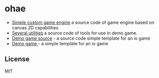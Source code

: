 # ohae
 
- [Simple custom game engine](https://github.com/lastuniverse/tanks/tree/main/js/paradigm/engine) a source code of game engine based on canvas 2D capabilities.
- [Several utilities](https://github.com/lastuniverse/tanks/tree/main/js/tools) a source code of tools for use in demo game.
- [Demo game source](https://github.com/lastuniverse/tanks/tree/main/js) - a source code simple template for an io game
- [Demo game ](https://game.ragame.ru/tanks.01/) - a simple template for an io game

## License

MIT
